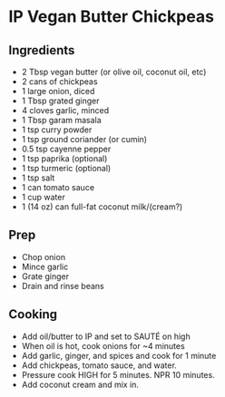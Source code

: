# IP Vegan Butter Chickpeas

## Ingredients

- 2 Tbsp vegan butter (or olive oil, coconut oil, etc)
- 2 cans of chickpeas
- 1 large onion, diced
- 1 Tbsp grated ginger
- 4 cloves garlic, minced
- 1 Tbsp garam masala
- 1 tsp curry powder
- 1 tsp ground coriander (or cumin)
- 0.5 tsp cayenne pepper
- 1 tsp paprika (optional)
- 1 tsp turmeric (optional)
- 1 tsp salt
- 1 can tomato sauce
- 1 cup water
- 1 (14 oz) can full-fat coconut milk/(cream?)

## Prep

- Chop onion
- Mince garlic
- Grate ginger
- Drain and rinse beans

## Cooking

- Add oil/butter to IP and set to SAUTÉ on high
- When oil is hot, cook onions for ~4 minutes
- Add garlic, ginger, and spices and cook for 1 minute
- Add chickpeas, tomato sauce, and water.
- Pressure cook HIGH for 5 minutes. NPR 10 minutes.
- Add coconut cream and mix in.